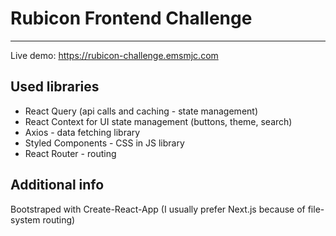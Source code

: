 # Rubicon Frontend Challenge

---

Live demo: https://rubicon-challenge.emsmjc.com

## Used libraries

- React Query (api calls and caching - state management)
- React Context for UI state management (buttons, theme, search)
- Axios - data fetching library
- Styled Components - CSS in JS library
- React Router - routing

## Additional info

Bootstraped with Create-React-App (I usually prefer Next.js because of file-system routing)
